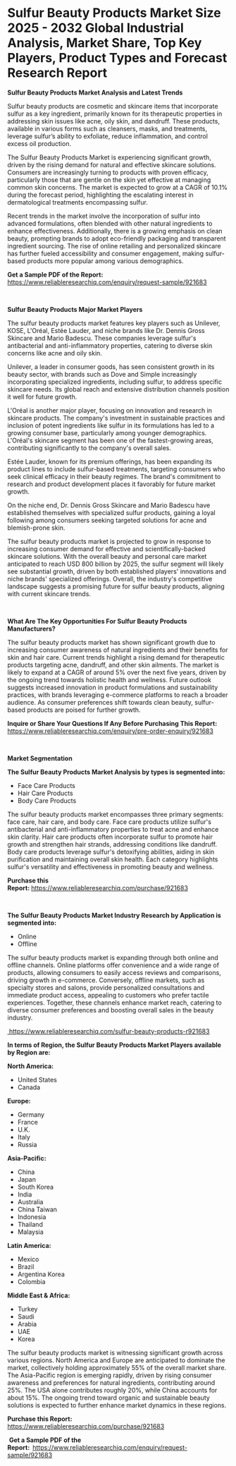 <p><h1>Sulfur Beauty Products Market Size 2025 - 2032 Global Industrial Analysis, Market Share, Top Key Players, Product Types and Forecast Research Report</h1></p><p><strong>Sulfur Beauty Products Market Analysis and Latest Trends</strong></p>
<p><p>Sulfur beauty products are cosmetic and skincare items that incorporate sulfur as a key ingredient, primarily known for its therapeutic properties in addressing skin issues like acne, oily skin, and dandruff. These products, available in various forms such as cleansers, masks, and treatments, leverage sulfur’s ability to exfoliate, reduce inflammation, and control excess oil production.</p><p>The Sulfur Beauty Products Market is experiencing significant growth, driven by the rising demand for natural and effective skincare solutions. Consumers are increasingly turning to products with proven efficacy, particularly those that are gentle on the skin yet effective at managing common skin concerns. The market is expected to grow at a CAGR of 10.1% during the forecast period, highlighting the escalating interest in dermatological treatments encompassing sulfur.</p><p>Recent trends in the market involve the incorporation of sulfur into advanced formulations, often blended with other natural ingredients to enhance effectiveness. Additionally, there is a growing emphasis on clean beauty, prompting brands to adopt eco-friendly packaging and transparent ingredient sourcing. The rise of online retailing and personalized skincare has further fueled accessibility and consumer engagement, making sulfur-based products more popular among various demographics.</p></p>
<p><strong>Get a Sample PDF of the Report:&nbsp;</strong> <a href="https://www.reliableresearchiq.com/enquiry/request-sample/921683?utm_campaign=99&utm_medium=2&utm_source=Github&utm_content=ia&utm_term=18042025&utm_id=sulfur-beauty-products">https://www.reliableresearchiq.com/enquiry/request-sample/921683</a></p>
<p>&nbsp;</p>
<p><strong>Sulfur Beauty Products Major Market Players</strong></p>
<p><p>The sulfur beauty products market features key players such as Unilever, KOSE, L'Oréal, Estée Lauder, and niche brands like Dr. Dennis Gross Skincare and Mario Badescu. These companies leverage sulfur's antibacterial and anti-inflammatory properties, catering to diverse skin concerns like acne and oily skin.</p><p>Unilever, a leader in consumer goods, has seen consistent growth in its beauty sector, with brands such as Dove and Simple increasingly incorporating specialized ingredients, including sulfur, to address specific skincare needs. Its global reach and extensive distribution channels position it well for future growth.</p><p>L'Oréal is another major player, focusing on innovation and research in skincare products. The company's investment in sustainable practices and inclusion of potent ingredients like sulfur in its formulations has led to a growing consumer base, particularly among younger demographics. L'Oréal's skincare segment has been one of the fastest-growing areas, contributing significantly to the company's overall sales.</p><p>Estée Lauder, known for its premium offerings, has been expanding its product lines to include sulfur-based treatments, targeting consumers who seek clinical efficacy in their beauty regimes. The brand's commitment to research and product development places it favorably for future market growth.</p><p>On the niche end, Dr. Dennis Gross Skincare and Mario Badescu have established themselves with specialized sulfur products, gaining a loyal following among consumers seeking targeted solutions for acne and blemish-prone skin.</p><p>The sulfur beauty products market is projected to grow in response to increasing consumer demand for effective and scientifically-backed skincare solutions. With the overall beauty and personal care market anticipated to reach USD 800 billion by 2025, the sulfur segment will likely see substantial growth, driven by both established players' innovations and niche brands' specialized offerings. Overall, the industry's competitive landscape suggests a promising future for sulfur beauty products, aligning with current skincare trends.</p></p>
<p>&nbsp;</p>
<p><strong>What Are The Key Opportunities For Sulfur Beauty Products Manufacturers?</strong></p>
<p><p>The sulfur beauty products market has shown significant growth due to increasing consumer awareness of natural ingredients and their benefits for skin and hair care. Current trends highlight a rising demand for therapeutic products targeting acne, dandruff, and other skin ailments. The market is likely to expand at a CAGR of around 5% over the next five years, driven by the ongoing trend towards holistic health and wellness. Future outlook suggests increased innovation in product formulations and sustainability practices, with brands leveraging e-commerce platforms to reach a broader audience. As consumer preferences shift towards clean beauty, sulfur-based products are poised for further growth.</p></p>
<p><strong>Inquire or Share Your Questions If Any Before Purchasing This Report:</strong> <a href="https://www.reliableresearchiq.com/enquiry/pre-order-enquiry/921683?utm_campaign=99&utm_medium=2&utm_source=Github&utm_content=ia&utm_term=18042025&utm_id=sulfur-beauty-products">https://www.reliableresearchiq.com/enquiry/pre-order-enquiry/921683</a></p>
<p>&nbsp;</p>
<p><strong>Market Segmentation</strong></p>
<p><strong>The Sulfur Beauty Products Market Analysis by types is segmented into:</strong></p>
<p><ul><li>Face Care Products</li><li>Hair Care Products</li><li>Body Care Products</li></ul></p>
<p><p>The sulfur beauty products market encompasses three primary segments: face care, hair care, and body care. Face care products utilize sulfur's antibacterial and anti-inflammatory properties to treat acne and enhance skin clarity. Hair care products often incorporate sulfur to promote hair growth and strengthen hair strands, addressing conditions like dandruff. Body care products leverage sulfur's detoxifying abilities, aiding in skin purification and maintaining overall skin health. Each category highlights sulfur's versatility and effectiveness in promoting beauty and wellness.</p></p>
<p><strong>Purchase this Report:&nbsp;</strong><a href="https://www.reliableresearchiq.com/purchase/921683?utm_campaign=99&utm_medium=2&utm_source=Github&utm_content=ia&utm_term=18042025&utm_id=sulfur-beauty-products">https://www.reliableresearchiq.com/purchase/921683</a></p>
<p>&nbsp;</p>
<p><strong>The Sulfur Beauty Products Market Industry Research by Application is segmented into:</strong></p>
<p><ul><li>Online</li><li>Offline</li></ul></p>
<p><p>The sulfur beauty products market is expanding through both online and offline channels. Online platforms offer convenience and a wide range of products, allowing consumers to easily access reviews and comparisons, driving growth in e-commerce. Conversely, offline markets, such as specialty stores and salons, provide personalized consultations and immediate product access, appealing to customers who prefer tactile experiences. Together, these channels enhance market reach, catering to diverse consumer preferences and boosting overall sales in the beauty industry.</p></p>
<p><a href="https://www.reliableresearchiq.com/sulfur-beauty-products-r921683?utm_campaign=99&utm_medium=2&utm_source=Github&utm_content=ia&utm_term=18042025&utm_id=sulfur-beauty-products">&nbsp;https://www.reliableresearchiq.com/sulfur-beauty-products-r921683</a></p>
<p><strong>In terms of Region, the Sulfur Beauty Products Market Players available by Region are:</strong></p>
<p>
    <p> <strong> North America: </strong>
        <ul>
            <li>United States</li>
            <li>Canada</li>
        </ul>
        </p> 
    <p> <strong> Europe: </strong>
        <ul>
            <li>Germany</li>
            <li>France</li>
            <li>U.K.</li>
            <li>Italy</li>
            <li>Russia</li>
        </ul>
        </p> 
    <p> <strong> Asia-Pacific: </strong>
        <ul>
            <li>China</li>
            <li>Japan</li>
            <li>South Korea</li>
            <li>India</li>
            <li>Australia</li>
            <li>China Taiwan</li>
            <li>Indonesia</li>
            <li>Thailand</li>
            <li>Malaysia</li>
        </ul>
        </p> 
    <p> <strong> Latin America: </strong>
        <ul>
            <li>Mexico</li>
            <li>Brazil</li>
            <li>Argentina Korea</li>
            <li>Colombia</li>
        </ul>
        </p> 
    <p> <strong> Middle East & Africa: </strong>
        <ul>
            <li>Turkey</li>
            <li>Saudi</li>
            <li>Arabia</li>
            <li>UAE</li>
            <li>Korea</li>
        </ul>
    </p>
    </p>
<p><p>The sulfur beauty products market is witnessing significant growth across various regions. North America and Europe are anticipated to dominate the market, collectively holding approximately 55% of the overall market share. The Asia-Pacific region is emerging rapidly, driven by rising consumer awareness and preferences for natural ingredients, contributing around 25%. The USA alone contributes roughly 20%, while China accounts for about 15%. The ongoing trend toward organic and sustainable beauty solutions is expected to further enhance market dynamics in these regions.</p></p>
<p><strong>Purchase this Report: </strong><a href="https://www.reliableresearchiq.com/purchase/921683?utm_campaign=99&utm_medium=2&utm_source=Github&utm_content=ia&utm_term=18042025&utm_id=sulfur-beauty-products">https://www.reliableresearchiq.com/purchase/921683</a></p>
<p>&nbsp;<strong>Get a Sample PDF of the Report:&nbsp;&nbsp;</strong><a href="https://www.reliableresearchiq.com/enquiry/request-sample/921683?utm_campaign=99&utm_medium=2&utm_source=Github&utm_content=ia&utm_term=18042025&utm_id=sulfur-beauty-products">https://www.reliableresearchiq.com/enquiry/request-sample/921683</a></p>
<p><strong></strong></p>
<p><p></p><p></p><p></p></p>